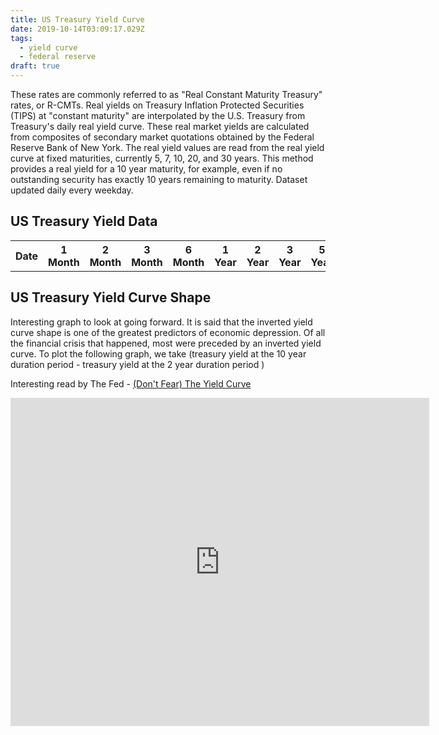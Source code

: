```yaml
---
title: US Treasury Yield Curve
date: 2019-10-14T03:09:17.029Z
tags:
  - yield curve
  - federal reserve
draft: true
---
```

These rates are commonly referred to as "Real Constant Maturity Treasury" rates, or R-CMTs. Real yields on Treasury Inflation Protected Securities (TIPS) at "constant maturity" are interpolated by the U.S. Treasury from Treasury's daily real yield curve. These real market yields are calculated from composites of secondary market quotations obtained by the Federal Reserve Bank of New York. The real yield values are read from the real yield curve at fixed maturities, currently 5, 7, 10, 20, and 30 years. This method provides a real yield for a 10 year maturity, for example, even if no outstanding security has exactly 10 years remaining to maturity. Dataset updated daily every weekday.

<h2>US Treasury Yield Data</h2>          <div class="table-responsive">            <table class="table table-striped table-sm" id="treasuryData">              <thead>                <tr>                  <th>Date</th>                  <th>1 Month</th>                  <th>2 Month</th>                  <th>3 Month</th>                  <th>6 Month</th>                  <th>1 Year</th>                  <th>2 Year</th>                  <th>3 Year</th>                  <th>5 Year</th>                  <th>7 Year</th>                  <th>10 Year</th>                  <th>20 Year</th>                  <th>30 Year</th>                </tr>              </thead>              <tbody>                <tr>                </tr>              </tbody>            </table>          </div>

<h2>US Treasury Yield Curve Shape</h2>

Interesting graph to look at going forward. It is said that the inverted yield curve shape is one of the greatest predictors of economic depression. Of all the financial crisis that happened, most were preceded by an inverted yield curve. To plot the following graph, we take (treasury yield at the 10 year duration period - treasury yield at the 2 year duration period )

Interesting read by The Fed - [(Don't Fear) The Yield Curve](https://www.federalreserve.gov/econres/notes/feds-notes/dont-fear-the-yield-curve-20180628.htm)



<iframe src="https://fred.stlouisfed.org/graph/graph-landing.php?g=lFt2&width=670&height=475" scrolling="no" frameborder="0"style="overflow:hidden; width:670px; height:525px;" allowTransparency="true"></iframe>

<script src="https://finchato.github.io/grabTreasuryData.js"></script>
